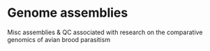 # Genome assemblies
Misc assemblies &amp; QC associated with research on the comparative genomics of avian brood parasitism

